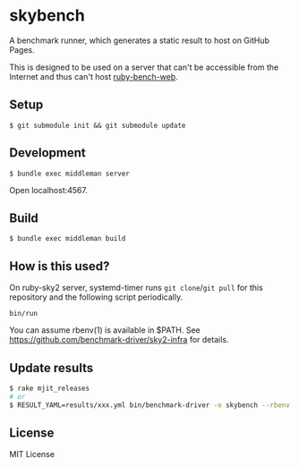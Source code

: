 # skybench

A benchmark runner, which generates a static result to host on GitHub Pages.

This is designed to be used on a server that can't be accessible from the Internet
and thus can't host [ruby-bench-web](https://github.com/ruby-bench/ruby-bench-web).

## Setup

```
$ git submodule init && git submodule update
```

## Development

```
$ bundle exec middleman server
```

Open localhost:4567.

## Build

```
$ bundle exec middleman build
```

## How is this used?

On ruby-sky2 server, systemd-timer runs `git clone`/`git pull` for this repository and
the following script periodically.

```
bin/run
```

You can assume rbenv(1) is available in $PATH. See https://github.com/benchmark-driver/sky2-infra for details.

## Update results

```bash
$ rake mjit_releases
# or
$ RESULT_YAML=results/xxx.yml bin/benchmark-driver -o skybench --rbenv 'xxx;yyy' xxx.yml
```

## License

MIT License
